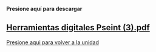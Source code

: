 **Presione aquí para descargar**

[Herramientas digitales Pseint (3).pdf](https://github.com/user-attachments/files/23247381/Herramientas.digitales.Pseint.3.pdf)
-------------------------------------------------

[Presione aqui para volver a la unidad](Unidad1.md)
